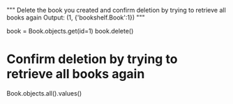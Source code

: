 """
Delete the book you created and confirm deletion by trying to retrieve all books again
Output: (1, {'bookshelf.Book':1})
"""

book = Book.objects.get(id=1)
book.delete()

# Confirm deletion by trying to retrieve all books again

Book.objects.all().values()
